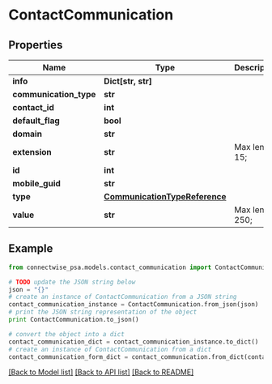 # ContactCommunication


## Properties
Name | Type | Description | Notes
------------ | ------------- | ------------- | -------------
**info** | **Dict[str, str]** |  | [optional] 
**communication_type** | **str** |  | [optional] 
**contact_id** | **int** |  | [optional] 
**default_flag** | **bool** |  | [optional] 
**domain** | **str** |  | [optional] 
**extension** | **str** |  Max length: 15; | [optional] 
**id** | **int** |  | [optional] 
**mobile_guid** | **str** |  | [optional] 
**type** | [**CommunicationTypeReference**](CommunicationTypeReference.md) |  | [optional] 
**value** | **str** |  Max length: 250; | 

## Example

```python
from connectwise_psa.models.contact_communication import ContactCommunication

# TODO update the JSON string below
json = "{}"
# create an instance of ContactCommunication from a JSON string
contact_communication_instance = ContactCommunication.from_json(json)
# print the JSON string representation of the object
print ContactCommunication.to_json()

# convert the object into a dict
contact_communication_dict = contact_communication_instance.to_dict()
# create an instance of ContactCommunication from a dict
contact_communication_form_dict = contact_communication.from_dict(contact_communication_dict)
```
[[Back to Model list]](../README.md#documentation-for-models) [[Back to API list]](../README.md#documentation-for-api-endpoints) [[Back to README]](../README.md)


